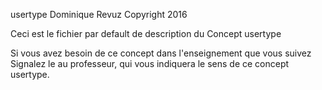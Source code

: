 usertype
Dominique Revuz Copyright 2016

Ceci est le fichier par default de description du Concept usertype

Si vous avez besoin de ce concept dans l'enseignement que vous suivez
 Signalez le au professeur, qui vous indiquera le sens de ce concept usertype.
